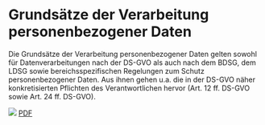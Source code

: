 # Grundsätze der Verarbeitung personenbezogener Daten

Die Grundsätze der Verarbeitung personenbezogener Daten gelten sowohl für Datenverarbeitungen nach der DS-GVO als auch nach dem BDSG, dem LDSG sowie bereichsspezifischen Regelungen zum Schutz personenbezogener Daten. Aus ihnen gehen u.a. die in der DS-GVO näher konkretisierten Pflichten des Verantwortlichen hervor (Art. 12 ff. DS-GVO sowie Art. 24 ff. DS-GVO).

![](<Grundsätze der Verarbeitung.png>)
[PDF](<Grundsätze der Verarbeitung.pdf>)
